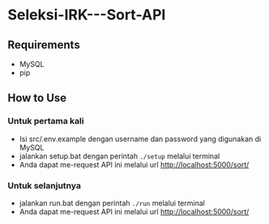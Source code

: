 # Seleksi-IRK---Sort-API

## Requirements
- MySQL
- pip

## How to Use
### Untuk pertama kali
- Isi src/.env.example dengan username dan password yang digunakan di MySQL
- jalankan setup.bat dengan perintah `./setup` melalui terminal
- Anda dapat me-request API ini melalui url [http://localhost:5000/sort/](http://localhost:5000/sort/)
### Untuk selanjutnya
- jalankan run.bat dengan perintah `./run` melalui terminal
- Anda dapat me-request API ini melalui url [http://localhost:5000/sort/](http://localhost:5000/sort/)
